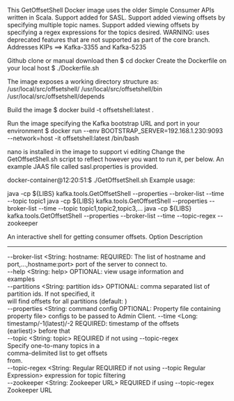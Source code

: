 This GetOffsetShell Docker image uses the older Simple Consumer APIs written in Scala.
Support added for SASL.
Support added viewing offsets by specifying multiple topic names.
Support added viewing offsets by specifying a regex expressions for the topics desired.
WARNING: uses deprecated features that are not supported as part of the core branch.
Addresses KIPs ==> Kafka-3355 and Kafka-5235

Github clone or manual download then
$ cd docker
Create the Dockerfile on your local host
$ ./Dockerfile.sh

The image exposes a working directory structure as:
/usr/local/src/offsetshell/
/usr/local/src/offsetshell/bin
/usr/local/src/offsetshell/depends

Build the image
$ docker build -t offsetshell:latest .

Run the image specifying the Kafka bootstrap URL and port in your environment
$ docker run --env BOOTSTRAP_SERVER=192.168.1.230:9093 --network=host -it offsetshell:latest /bin/bash

nano is installed in the image to support vi editing
Change the GetOffsetShell.sh script to reflect however you want to run it, per below.
An example JAAS file called sasl.properties is provided.

docker-container@12:20:51:$ ./GetOffsetShell.sh
Example usage:

java -cp ${LIBS} kafka.tools.GetOffsetShell
                      --properties <JAAS security configuration>
                      --broker-list <bootstrap servers with ports>
                      --time <offset timestamp>
                      --topic topic1
java -cp ${LIBS} kafka.tools.GetOffsetShell
                      --properties <JAAS security configuration>
                      --broker-list <bootstrap servers>
                      --time <offset timestamp>
                      --topic topic1,topic2,topic3,...
java -cp ${LIBS} kafka.tools.GetOffsetShell
                      --properties <JAAS security configuration>
                      --broker-list <bootstrap servers>
                      --time <offset timestamp>
                      --topic-regex <regular expression> 
                      --zookeeper <zookeepr url with port>

An interactive shell for getting consumer offsets.
Option                                 Description                            
------                                 -----------                            
--broker-list <String: hostname:       REQUIRED: The list of hostname and     
  port,...,hostname:port>                port of the server to connect to.    
--help <String: help>                  OPTIONAL: view usage information and   
                                         examples                             
--partitions <String: partition ids>   OPTIONAL: comma separated list of      
                                         partition ids. If not specified, it  
                                         will find offsets for all partitions 
                                         (default: )                          
--properties <String: command config   OPTIONAL: Property file containing     
  property file>                         configs to be passed to Admin Client.
--time <Long: timestamp/-1(latest)/-2  REQUIRED: timestamp of the offsets     
  (earliest)>                            before that                          
--topic <String: topic>                REQUIRED if not using --topic-regex    
                                         Specify one-to-many topics in a      
                                         comma-delimited list to get offsets  
                                         from.                                
--topic-regex <String: Regular         REQUIRED if not using --topic Regular  
  Expression>                            expression for topic filtering       
--zookeeper <String: Zookeeper URL>    REQUIRED if using --topic-regex        
                                         Zookeeper URL         
